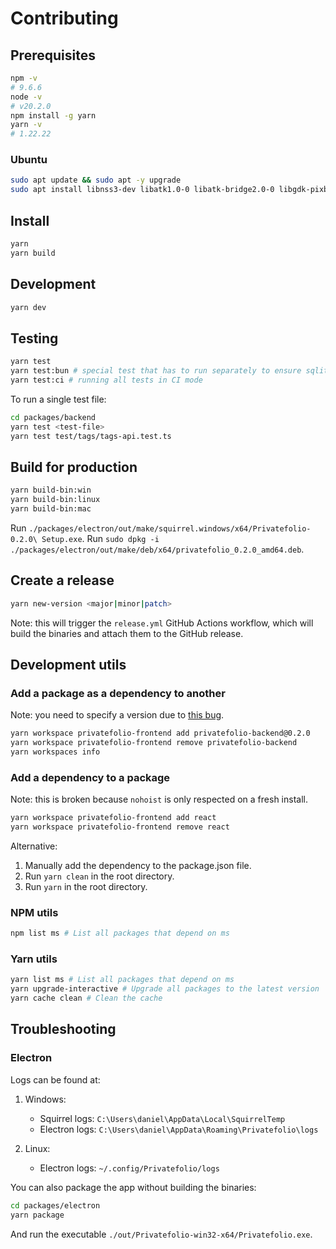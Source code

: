 # Contributing

## Prerequisites

```sh
npm -v
# 9.6.6
node -v
# v20.2.0
npm install -g yarn
yarn -v
# 1.22.22
```

### Ubuntu

```sh
sudo apt update && sudo apt -y upgrade
sudo apt install libnss3-dev libatk1.0-0 libatk-bridge2.0-0 libgdk-pixbuf2.0-0 libgtk-3-0 -y
```

## Install

```sh
yarn
yarn build
```

## Development

```sh
yarn dev
```

## Testing

```sh
yarn test
yarn test:bun # special test that has to run separately to ensure sqlite3 is compatible with bun:sqlite
yarn test:ci # running all tests in CI mode
```

To run a single test file:

```sh
cd packages/backend
yarn test <test-file>
yarn test test/tags/tags-api.test.ts
```

## Build for production

```sh
yarn build-bin:win
yarn build-bin:linux
yarn build-bin:mac
```

Run `./packages/electron/out/make/squirrel.windows/x64/Privatefolio-0.2.0\ Setup.exe`.
Run `sudo dpkg -i ./packages/electron/out/make/deb/x64/privatefolio_0.2.0_amd64.deb`.

## Create a release

```sh
yarn new-version <major|minor|patch>
```

Note: this will trigger the `release.yml` GitHub Actions workflow, which will build the binaries and attach them to the GitHub release.

## Development utils

### Add a package as a dependency to another

Note: you need to specify a version due to [this bug](https://github.com/yarnpkg/yarn/issues/4878#issuecomment-386607832).

```sh
yarn workspace privatefolio-frontend add privatefolio-backend@0.2.0
yarn workspace privatefolio-frontend remove privatefolio-backend
yarn workspaces info
```

### Add a dependency to a package

Note: this is broken because `nohoist` is only respected on a fresh install.

```sh
yarn workspace privatefolio-frontend add react
yarn workspace privatefolio-frontend remove react
```

Alternative:

1. Manually add the dependency to the package.json file.
2. Run `yarn clean` in the root directory.
3. Run `yarn` in the root directory.

### NPM utils

```sh
npm list ms # List all packages that depend on ms
```

### Yarn utils

```sh
yarn list ms # List all packages that depend on ms
yarn upgrade-interactive # Upgrade all packages to the latest version
yarn cache clean # Clean the cache
```

## Troubleshooting

### Electron

Logs can be found at:

1. Windows:
   - Squirrel logs: `C:\Users\daniel\AppData\Local\SquirrelTemp`
   - Electron logs: `C:\Users\daniel\AppData\Roaming\Privatefolio\logs`

2. Linux:
   - Electron logs: `~/.config/Privatefolio/logs`

You can also package the app without building the binaries:

```sh
cd packages/electron
yarn package
```

And run the executable `./out/Privatefolio-win32-x64/Privatefolio.exe`.
